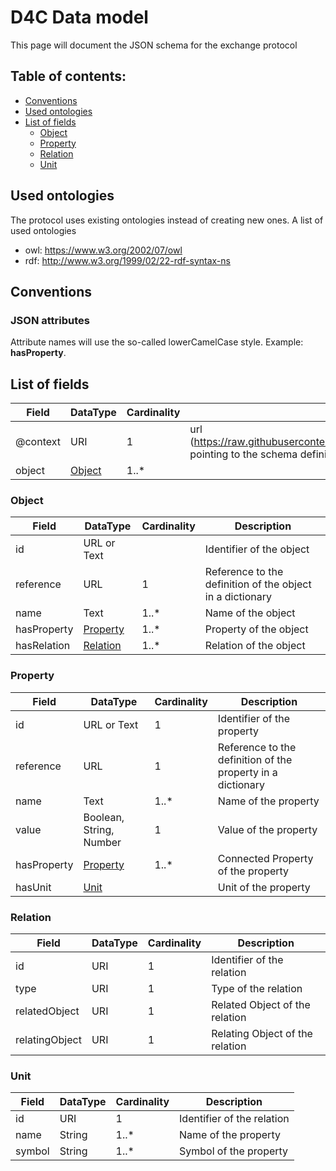 # D4C Data model
This page will document the JSON schema for the exchange protocol

## Table of contents:
* [Conventions](#conventions)
* [Used ontologies](#used-ontologies)
* [List of fields](#list-of-fields)
  * [Object](#object)
  * [Property](#property)
  * [Relation](#relation)
  * [Unit](#unit)
  
## Used ontologies
The protocol uses existing ontologies instead of creating new ones. A list of used ontologies
  * owl: https://www.w3.org/2002/07/owl
  * rdf: http://www.w3.org/1999/02/22-rdf-syntax-ns

## Conventions
### JSON attributes
Attribute names will use the so-called lowerCamelCase style. Example: **hasProperty**.

## List of fields

| Field | DataType | Cardinality | Description | Path |
|----------|----------|----------|----------|----------|
| @context | URI | 1 | url (https://raw.githubusercontent.com/WTCB/D4C/main/Model/schema.jsonld) pointing to the schema definition | @context |
| object                        | [Object](#object) | 1..* |  |  |

### Object
| Field                         | DataType     | Cardinality     | Description                                                                                               |
|-------------------------------|--------------|-----------------|-----------------------------------------------------------------------------------------------------------|
| id                            | URL or Text         |                 | Identifier of the object                                                                                  |
| reference                     | URL          | 1               | Reference to the definition of the object in a dictionary                                                                                 |
| name                          | Text       | 1..*            | Name of the object                                                                                        |
| hasProperty                      | [Property](#property) | 1..*        | Property of the object                                                                                        |
| hasRelation                     | [Relation](#relation) | 1..*        | Relation of the object                                                                                        |

### Property
| Field                         | DataType     | Cardinality     | Description                                                                                               |
|-------------------------------|--------------|-----------------|-----------------------------------------------------------------------------------------------------------|
| id                            | URL or Text          | 1               | Identifier of the property                                                                                |
| reference                     | URL          | 1               | Reference to the definition of the property in a dictionary                                                                                 |
| name                          | Text       | 1..*            | Name of the property                                                                                      |
| value                          | Boolean, String, Number        | 1            | Value of the property                                                                                      |
| hasProperty                      | [Property](#property) | 1..*        | Connected Property of the property                                                                                        |
| hasUnit                          | [Unit](#unit)       |                 | Unit of the property                                                                                      |

### Relation
| Field                         | DataType     | Cardinality     | Description                                                                                               |
|-------------------------------|--------------|-----------------|-----------------------------------------------------------------------------------------------------------|
| id                            | URI          | 1               | Identifier of the relation                                                                                |
| type                          | URI          | 1               | Type of the relation                                                                                      |
| relatedObject                 | URI          | 1               | Related Object of the relation                                                                            |
| relatingObject                | URI          | 1               | Relating Object of the relation                                                                           |

### Unit
| Field                         | DataType     | Cardinality     | Description                                                                                               |
|-------------------------------|--------------|-----------------|----------------------------------------------------------------------------------------------------------
| id                            | URI          | 1               | Identifier of the relation                                                                                |
| name                          | String       | 1..*            | Name of the property                                                                                      |
| symbol                          | String       | 1..*            | Symbol of the property                                                                                      |

